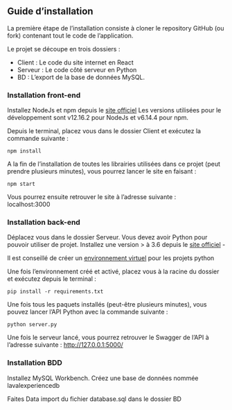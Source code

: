 
## Guide d’installation 

La première étape de l’installation consiste à cloner le repository GitHub (ou fork) contenant tout le code de l’application.  

Le projet se découpe en trois dossiers : 

- Client : Le code du site internet en React 
- Serveur : Le code côté serveur en Python
- BD : L’export de la base de données MySQL.



### Installation front-end

Installez NodeJs  et npm depuis le [site officiel](https://nodejs.org/fr/download/)
Les versions utilisées pour le développement sont v12.16.2 pour NodeJs et v6.14.4 pour npm.  

Depuis le terminal, placez vous dans le dossier Client et exécutez la commande suivante :

    npm install

A la fin de l’installation de toutes les librairies utilisées dans ce projet (peut prendre plusieurs minutes), vous pourrez lancer le site en faisant :

    npm start

Vous pourrez ensuite retrouver le site à l’adresse suivante :  
localhost:3000

### Installation back-end

Déplacez vous dans le dossier Serveur. 
Vous devez avoir Python pour pouvoir utiliser de projet. Installez une version > à 3.6 depuis le [site officiel](https://www.python.org/downloads/ ) - 

Il est conseillé de créer un [environnement virtuel](https://docs.python.org/fr/3/library/venv.html) pour les projets python 

Une fois l’environnement créé et activé, placez vous à la racine du dossier et exécutez depuis le terminal :

    pip install -r requirements.txt

Une fois tous les paquets installés (peut-être plusieurs minutes), vous pouvez lancer l’API Python avec la commande suivante :

    python server.py

Une fois le serveur lancé, vous pourrez retrouver le Swagger de l’API à l’adresse suivante :
 http://127.0.0.1:5000/




### Installation BDD

Installez MySQL Workbench.
Créez une base de données nommée lavalexperiencedb

Faites Data import du fichier database.sql dans le dossier BD
